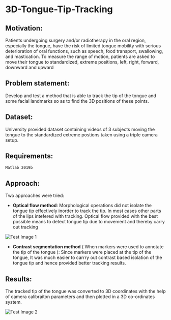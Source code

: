 # 3D-Tongue-Tip-Tracking

## Motivation: 
Patients undergoing surgery and/or radiotherapy in the oral region, especially the tongue, have the
risk of limited tongue mobility with serious deterioration of oral functions, such as speech, food transport,
swallowing, and mastication. To measure the range of motion, patients are asked to move their tongue to
standardized, extreme positions, left, right, forward, downward and upward

## Problem statement: 
Develop and test a method that is able to track the tip of the tongue and some facial landmarks
so as to find the 3D positions of these points.

## Dataset: 
University provided dataset containing videos of 3 subjects moving the tongue to the standardized extreme postions taken using a triple camera setup. 

## Requirements:
`Matlab 2019b`

## Approach:
Two approaches were tried:

- **Optical flow method**: Morphological operations did not isolate the tongue tip effectively inorder to track the tip. In most cases other parts of the lips intefered with tracking. Optical flow provided with the best possible means to detect tongue tip due to movement and thereby carry out tracking

![Test Image 1](https://user-images.githubusercontent.com/64839751/92323194-fe165c80-f036-11ea-8bfc-fbf900de2dc9.png)
  
- **Contrast segmentation method** ( When markers were used to annotate the tip of the tongue ): Since markers were placed at the tip of the tongue, It was much easier to carrry out contrast based isolation of  the tongue tip and hence provided better tracking results.

## Results:
The tracked tip of the tongue was converted to 3D coordinates with the help of camera calibraiton parameters and then plotted in a 3D co-ordinates system.

![Test Image 2](https://user-images.githubusercontent.com/64839751/92323334-26eb2180-f038-11ea-9174-3a2e0fb34388.png)
 

